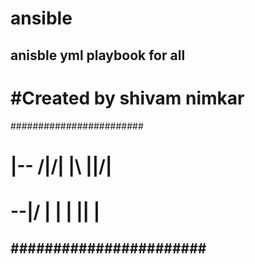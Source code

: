 # ansible
anisble yml playbook for all
---
# #Created by shivam nimkar
########################
#  |-- /|\/|   |\ ||\/|
#  --|/ |  |   | \||  |
#######################
---
